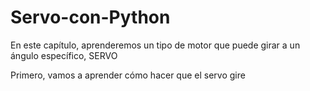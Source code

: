 # Servo-con-Python
 En este capítulo, aprenderemos un tipo de motor que puede girar a un ángulo específico, SERVO

Primero, vamos a aprender cómo hacer que el servo gire
